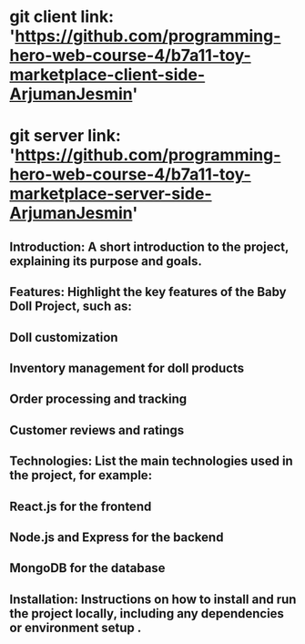 # git client link: 'https://github.com/programming-hero-web-course-4/b7a11-toy-marketplace-client-side-ArjumanJesmin'

# git server link: 'https://github.com/programming-hero-web-course-4/b7a11-toy-marketplace-server-side-ArjumanJesmin'



## Introduction:  A short introduction to the project, explaining its purpose and goals.
## Features: Highlight the key features of the Baby Doll Project, such as:
## Doll  customization
## Inventory management for doll products
## Order processing and tracking
## Customer reviews and ratings
## Technologies: List the main technologies used in the project, for example:
## React.js for the frontend
## Node.js and Express for the backend
## MongoDB for the database
## Installation:  Instructions on how to install and run the project locally, including any dependencies or environment setup .